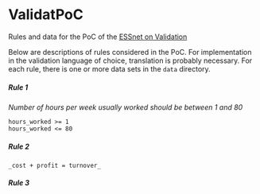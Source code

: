 # ValidatPoC
Rules and data for the PoC of the [ESSnet on Validation](http://www.cros-portal.eu/content/validat-foundation)

Below are descriptions of rules considered in the PoC. For implementation in the validation language of choice, translation is probably necessary. For each rule, there is one or more data sets in the `data` directory.

##### Rule 1

_Number of hours per week usually worked should be between 1 and 80_

```
hours_worked >= 1
hours_worked <= 80
```

##### Rule 2

```
_cost + profit = turnover_
```

##### Rule 3







